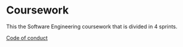 # Coursework
This the Software Engineering coursework that is divided in 4 sprints.

[Code of conduct](https://www.notion.so/Code-of-Conduct-5d23f28755544bd29d5882dee90acfec#567329e0baeb4d498a65fce2c961af8a)
